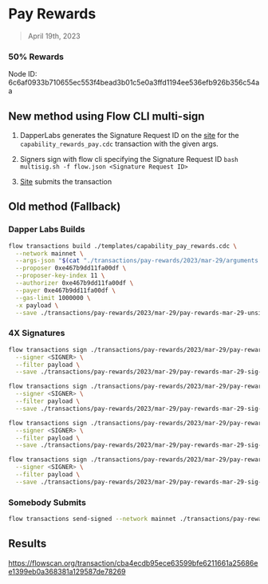 # Pay Rewards
> April 19th, 2023

### 50% Rewards
Node ID: 6c6af0933b710655ec553f4bead3b01c5e0a3ffd1194ee536efb926b356c54aa

## New method using Flow CLI multi-sign

1. DapperLabs generates the Signature Request ID on the [site](https://flow-multisig-git-service-account-onflow.vercel.app/mainnet?type=serviceAccount&name=capability_pay_rewards.cdc&param=%5B%20%20%20%20%20%7B%20%20%20%20%20%20%20%20%20%22type%22:%20%22UFix64%22,%20%20%20%20%20%20%20%20%20%22value%22:%20%221332699.0%22%20%20%20%20%20%7D,%20%20%20%20%20%7B%20%20%20%20%20%20%20%20%20%22type%22:%20%22Dictionary%22,%20%20%20%20%20%20%20%20%20%22value%22:%20%5B%20%20%20%20%20%20%20%20%20%20%20%20%20%7B%20%20%20%20%20%20%20%20%20%20%20%20%20%20%20%20%20%22key%22:%20%7B%20%20%20%20%20%20%20%20%20%20%20%20%20%20%20%20%20%20%20%20%20%22type%22:%20%22String%22,%20%20%20%20%20%20%20%20%20%20%20%20%20%20%20%20%20%20%20%20%20%22value%22:%20%226c6af0933b710655ec553f4bead3b01c5e0a3ffd1194ee536efb926b356c54aa%22%20%20%20%20%20%20%20%20%20%20%20%20%20%20%20%20%20%7D,%20%20%20%20%20%20%20%20%20%20%20%20%20%20%20%20%20%22value%22:%20%7B%20%20%20%20%20%20%20%20%20%20%20%20%20%20%20%20%20%20%20%20%20%22type%22:%20%22UFix64%22,%20%20%20%20%20%20%20%20%20%20%20%20%20%20%20%20%20%20%20%20%20%22value%22:%20%220.5%22%20%20%20%20%20%20%20%20%20%20%20%20%20%20%20%20%20%7D%20%20%20%20%20%20%20%20%20%20%20%20%20%7D%20%20%20%20%20%20%20%20%20%5D%20%20%20%20%20%7D%20%5D&acct=0xe467b9dd11fa00df&limit=1000000) for the `capability_rewards_pay.cdc` transaction with the given args.

2. Signers sign with flow cli specifying the Signature Request ID
`bash multisig.sh -f flow.json <Signature Request ID>`

3. [Site](https://flow-multisig-git-service-account-onflow.vercel.app/mainnet) submits the transaction

## Old method (Fallback)

### Dapper Labs Builds

```sh
flow transactions build ./templates/capability_pay_rewards.cdc \
  --network mainnet \
  --args-json "$(cat "./transactions/pay-rewards/2023/mar-29/arguments.json")" \
  --proposer 0xe467b9dd11fa00df \
  --proposer-key-index 11 \
  --authorizer 0xe467b9dd11fa00df \
  --payer 0xe467b9dd11fa00df \
  --gas-limit 1000000 \
  -x payload \
  --save ./transactions/pay-rewards/2023/mar-29/pay-rewards-mar-29-unsigned.rlp
```

### 4X Signatures

```sh
flow transactions sign ./transactions/pay-rewards/2023/mar-29/pay-rewards-mar-29-unsigned.rlp \
  --signer <SIGNER> \
  --filter payload \
  --save ./transactions/pay-rewards/2023/mar-29/pay-rewards-mar-29-sig-1.rlp
```

```sh
flow transactions sign ./transactions/pay-rewards/2023/mar-29/pay-rewards-mar-29-sig-1.rlp \
  --signer <SIGNER> \
  --filter payload \
  --save ./transactions/pay-rewards/2023/mar-29/pay-rewards-mar-29-sig-2.rlp
```

```sh
flow transactions sign ./transactions/pay-rewards/2023/mar-29/pay-rewards-mar-29-sig-2.rlp \
  --signer <SIGNER> \
  --filter payload \
  --save ./transactions/pay-rewards/2023/mar-29/pay-rewards-mar-29-sig-3.rlp
```

```sh
flow transactions sign ./transactions/pay-rewards/2023/mar-29/pay-rewards-mar-29-sig-3.rlp \
  --signer <SIGNER> \
  --filter payload \
  --save ./transactions/pay-rewards/2023/mar-29/pay-rewards-mar-29-sig-complete.rlp
```

### Somebody Submits

```sh
flow transactions send-signed --network mainnet ./transactions/pay-rewards/2023/mar-29/pay-rewards-mar-29-sig-complete.rlp
```

## Results


https://flowscan.org/transaction/cba4ecdb95ece63599bfe6211661a25686ee1399eb0a368381a129587de78269
